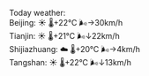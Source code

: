 Today weather:  
Beijing: ☀️   🌡️+22°C 🌬️→30km/h  
Tianjin: ☀️   🌡️+21°C 🌬️↓22km/h  
Shijiazhuang: ☁️   🌡️+20°C 🌬️→4km/h  
Tangshan: ☀️   🌡️+22°C 🌬️↓13km/h  
